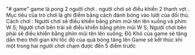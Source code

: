 ﻿"# game" 
 game là pong 2 người chơi  . người chơi sẽ điều khiển 2 thanh vợt .
 Mục tiêu của trò chơi là ghi điểm bằng cách đánh bóng vào lưới của đối thủ.
 Cách chơi : Người chơi sẽ điều khiển bằng phím mũi tên lên xuống và phím W S;
 Người chơi bên trái sẽ điều khiển bằng phím mũi W S;
 Người chơi bên phải sẽ điều khiển bằng phím mũi tên lên xuống;	
 Độ Khó của game sẽ tăng dần theo thời gian khi tốc độ của quả bóng tăng lên 
 Game sẽ kết thúc khi một trong hai người chơi chạm được đến 5 điểm trước
